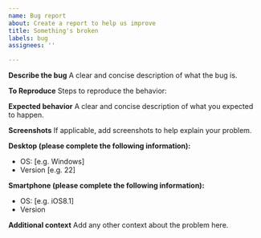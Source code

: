 ```yaml
---
name: Bug report
about: Create a report to help us improve
title: Something's broken
labels: bug
assignees: ''

---
```


**Describe the bug**
A clear and concise description of what the bug is.


**To Reproduce**
Steps to reproduce the behavior:


**Expected behavior**
A clear and concise description of what you expected to happen.

**Screenshots**
If applicable, add screenshots to help explain your problem.


**Desktop (please complete the following information):**
 - OS: [e.g. Windows]
 - Version [e.g. 22]

**Smartphone (please complete the following information):**
 - OS: [e.g. iOS8.1]
- Version

**Additional context**
Add any other context about the problem here.
